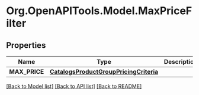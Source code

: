 
# Org.OpenAPITools.Model.MaxPriceFilter

## Properties

Name | Type | Description | Notes
------------ | ------------- | ------------- | -------------
**MAX_PRICE** | [**CatalogsProductGroupPricingCriteria**](.md) |  | 

[[Back to Model list]](../README.md#documentation-for-models)
[[Back to API list]](../README.md#documentation-for-api-endpoints)
[[Back to README]](../README.md)

